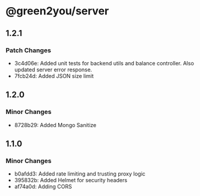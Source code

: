# @green2you/server

## 1.2.1

### Patch Changes

- 3c4d06e: Added unit tests for backend utils and balance controller. Also updated server error response.
- 7fcb24d: Added JSON size limit

## 1.2.0

### Minor Changes

- 8728b29: Added Mongo Sanitize

## 1.1.0

### Minor Changes

- b0afdd3: Added rate limiting and trusting proxy logic
- 395832b: Added Helmet for security headers
- af74a0d: Adding CORS
